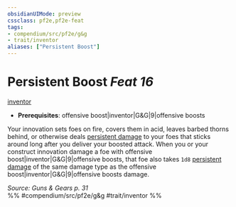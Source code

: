 ```yaml
---
obsidianUIMode: preview
cssclass: pf2e,pf2e-feat
tags:
- compendium/src/pf2e/g&g
- trait/inventor
aliases: ["Persistent Boost"]
---
```

# Persistent Boost  *Feat 16*  
[inventor](../../rules/traits/inventor-g-g.md)  

- **Prerequisites**: offensive boost|inventor|G&G|9|offensive boosts

Your innovation sets foes on fire, covers them in acid, leaves barbed thorns behind, or otherwise deals [persistent damage](../../rules/conditions.md#Persistent%20Damage) to your foes that sticks around long after you deliver your boosted attack. When you or your construct innovation damage a foe with offensive boost|inventor|G&G|9|offensive boosts, that foe also takes `1d8` [persistent damage](../../rules/conditions.md#Persistent%20Damage) of the same damage type as the offensive boost|inventor|G&G|9|offensive boosts damage.

*Source: Guns & Gears p. 31*  
%% #compendium/src/pf2e/g&g #trait/inventor %%